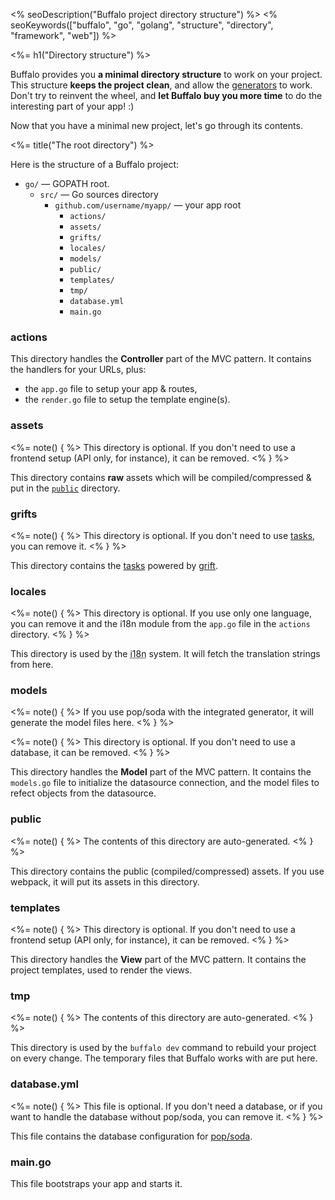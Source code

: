<% seoDescription("Buffalo project directory structure") %>
<% seoKeywords(["buffalo", "go", "golang", "structure", "directory", "framework", "web"]) %>

<%= h1("Directory structure") %>

Buffalo provides you **a minimal directory structure** to work on your project. This structure **keeps the project clean**, and allow the [generators](/docs/generators) to work. Don't try to reinvent the wheel, and **let Buffalo buy you more time** to do the interesting part of your app! :)

Now that you have a minimal new project, let's go through its contents.

<%= title("The root directory") %>

Here is the structure of a Buffalo project:

* `go/` &mdash; GOPATH root.
	* `src/` &mdash; Go sources directory
		* `github.com/username/myapp/` &mdash; your app root
			* `actions/`
			* `assets/`
			* `grifts/`
			* `locales/`
			* `models/`
			* `public/`
			* `templates/`
			* `tmp/`
			* `database.yml`
			* `main.go`

### actions

This directory handles the **Controller** part of the MVC pattern. It contains the handlers for your URLs, plus:

* the `app.go` file to setup your app & routes,
* the `render.go` file to setup the template engine(s).

### assets

<%= note() { %>
This directory is optional. If you don't need to use a frontend setup (API only, for instance), it can be removed.
<% } %>

This directory contains **raw** assets which will be compiled/compressed & put in the [`public`](#public) directory.

### grifts

<%= note() { %>
This directory is optional. If you don't need to use [tasks](/docs/tasks), you can remove it.
<% } %>

This directory contains the [tasks](/docs/tasks) powered by [grift](https://github.com/markbates/grift).

### locales

<%= note() { %>
This directory is optional. If you use only one language, you can remove it and the i18n module from the `app.go` file in the `actions` directory.
<% } %>

This directory is used by the <abbr title="internationalization">i18n</abbr> system. It will fetch the translation strings from here.

### models

<%= note() { %>
If you use pop/soda with the integrated generator, it will generate the model files here.
<% } %>

<%= note() { %>
This directory is optional. If you don't need to use a database, it can be removed.
<% } %>

This directory handles the **Model** part of the MVC pattern. It contains the `models.go` file to initialize the datasource connection, and the model files to refect objects from the datasource.

### public

<%= note() { %>
The contents of this directory are auto-generated.
<% } %>

This directory contains the public (compiled/compressed) assets. If you use webpack, it will put its assets in this directory.

### templates

<%= note() { %>
This directory is optional. If you don't need to use a frontend setup (API only, for instance), it can be removed.
<% } %>

This directory handles the **View** part of the MVC pattern. It contains the project templates, used to render the views.

### tmp

<%= note() { %>
The contents of this directory are auto-generated.
<% } %>

This directory is used by the `buffalo dev` command to rebuild your project on every change. The temporary files that Buffalo works with are put here.

### database.yml

<%= note() { %>
This file is optional. If you don't need a database, or if you want to handle the database without pop/soda, you can remove it.
<% } %>

This file contains the database configuration for [pop/soda](https://github.com/gobuffalo/pop).

### main.go

This file bootstraps your app and starts it.
